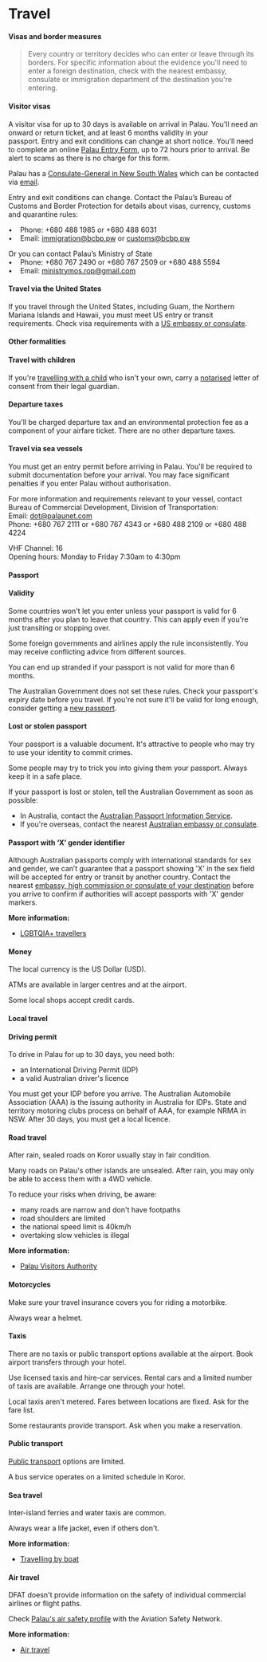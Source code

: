 # Travel

#### Visas and border measures

> Every country or territory decides who can enter or leave through its borders. For specific information about the evidence you'll need to enter a foreign destination, check with the nearest embassy, consulate or immigration department of the destination you're entering.

#### Visitor visas

A visitor visa for up to 30 days is available on arrival in Palau. You'll need an onward or return ticket, and at least 6 months validity in your passport. Entry and exit conditions can change at short notice. You'll need to complete an online [Palau Entry Form](http://www.palautravel.pw/), up to 72 hours prior to arrival. Be alert to scams as there is no charge for this form. 

Palau has a [Consulate-General in New South Wales](https://protocol.dfat.gov.au/Public/Consulates/154/State/2) which can be contacted via [email](mailto:Australia.Palau@gmail.com).

Entry and exit conditions can change. Contact the Palau’s Bureau of Customs and Border Protection for details about visas, currency, customs and quarantine rules:

•    Phone: +680 488 1985 or +680 488 6031  
•    Email: [immigration@bcbp.pw](mailto:immigration@bcbp.pw) or [customs@bcbp.pw](mailto:customs@bcbp.pw)

Or you can contact Palau’s Ministry of State  
•    Phone: +680 767 2490 or +680 767 2509 or +680 488 5594  
•    Email: [ministrymos.rop@gmail.com](mailto:ministrymos.rop@gmail.com) 

#### Travel via the United States

If you travel through the United States, including Guam, the Northern Mariana Islands and Hawaii, you must meet US entry or transit requirements. Check visa requirements with a [US embassy or consulate](https://au.usembassy.gov/contact/).

#### Other formalities

#### Travel with children

If you're [travelling with a child](https://www.smartraveller.gov.au/before-you-go/who-you-are/children) who isn't your own, carry a [notarised](https://www.smartraveller.gov.au/consular-services/notarial-services) letter of consent from their legal guardian.

#### Departure taxes

You'll be charged departure tax and an environmental protection fee as a component of your airfare ticket. There are no other departure taxes.

#### Travel via sea vessels

You must get an entry permit before arriving in Palau. You'll be required to submit documentation before your arrival. You may face significant penalties if you enter Palau without authorisation.

For more information and requirements relevant to your vessel, contact Bureau of Commercial Development, Division of Transportation:  
Email: [dot@palaunet.com](mailto:dot@palaunet.com)  
Phone: +680 767 2111 or +680 767 4343 or +680 488 2109 or +680 488 4224

VHF Channel: 16   
Opening hours: Monday to Friday 7:30am to 4:30pm

#### Passport

#### Validity

Some countries won't let you enter unless your passport is valid for 6 months after you plan to leave that country. This can apply even if you're just transiting or stopping over.

Some foreign governments and airlines apply the rule inconsistently. You may receive conflicting advice from different sources.

You can end up stranded if your passport is not valid for more than 6 months.

The Australian Government does not set these rules. Check your passport's expiry date before you travel. If you're not sure it'll be valid for long enough, consider getting a [new passport](/consular-services/passport-services "Passport services").

#### Lost or stolen passport

Your passport is a valuable document. It's attractive to people who may try to use your identity to commit crimes.

Some people may try to trick you into giving them your passport. Always keep it in a safe place.

If your passport is lost or stolen, tell the Australian Government as soon as possible:

* In Australia, contact the [Australian Passport Information Service](https://www.passports.gov.au/contact-us).
* If you're overseas, contact the nearest [Australian embassy or consulate](http://dfat.gov.au/about-us/our-locations/missions/Pages/our-embassies-and-consulates-overseas.aspx).

#### Passport with ‘X’ gender identifier

Although Australian passports comply with international standards for sex and gender, we can’t guarantee that a passport showing 'X' in the sex field will be accepted for entry or transit by another country. Contact the nearest [embassy, high commission or consulate of your destination](https://protocol.dfat.gov.au/Public/MissionsInAustralia) before you arrive to confirm if authorities will accept passports with 'X' gender markers.

**More information:**

* [LGBTQIA+ travellers](https://www.smartraveller.gov.au/before-you-go/who-you-are/LGBTI)

#### Money

The local currency is the US Dollar (USD).

ATMs are available in larger centres and at the airport.

Some local shops accept credit cards.

#### Local travel

#### Driving permit

To drive in Palau for up to 30 days, you need both:

* an International Driving Permit (IDP)
* a valid Australian driver's licence

You must get your IDP before you arrive. The Australian Automobile Association (AAA) is the issuing authority in Australia for IDPs. State and territory motoring clubs process on behalf of AAA, for example NRMA in NSW. After 30 days, you must get a local licence.

#### Road travel

After rain, sealed roads on Koror usually stay in fair condition.

Many roads on Palau's other islands are unsealed. After rain, you may only be able to access them with a 4WD vehicle.

To reduce your risks when driving, be aware:

* many roads are narrow and don't have footpaths
* road shoulders are limited
* the national speed limit is 40km/h
* overtaking slow vehicles is illegal

**More information:**

* [Palau Visitors Authority](http://www.pristineparadisepalau.com/)

#### Motorcycles

Make sure your travel insurance covers you for riding a motorbike.

Always wear a helmet.

#### Taxis

There are no taxis or public transport options available at the airport. Book airport transfers through your hotel.

Use licensed taxis and hire-car services. Rental cars and a limited number of taxis are available. Arrange one through your hotel.

Local taxis aren't metered. Fares between locations are fixed. Ask for the fare list.

Some restaurants provide transport. Ask when you make a reservation.

#### Public transport

[Public transport](/before-you-go/getting-around/public-transport "Public transport") options are limited.

A bus service operates on a limited schedule in Koror.

#### Sea travel

Inter-island ferries and water taxis are common.

Always wear a life jacket, even if others don't.

**More information:**

* [Travelling by boat](/before-you-go/getting-around/boat-travel "Travelling by boat")

#### Air travel

DFAT doesn't provide information on the safety of individual commercial airlines or flight paths.

Check [Palau's air safety profile](https://aviation-safety.net/database/countries/T8A) with the Aviation Safety Network.

**More information:**

* [Air travel](/before-you-go/getting-around/air-travel "Travelling by air")